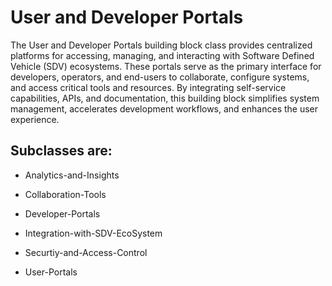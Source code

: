 # User and Developer Portals

The User and Developer Portals building block class provides centralized 
platforms for accessing, managing, and interacting with Software Defined 
Vehicle (SDV) ecosystems. These portals serve as the primary interface for 
developers, operators, and end-users to collaborate, configure systems, 
and access critical tools and resources. By integrating self-service 
capabilities, APIs, and documentation, this building block simplifies 
system management, accelerates development workflows, and enhances 
the user experience.

## Subclasses are:

* Analytics-and-Insights

* Collaboration-Tools

* Developer-Portals

* Integration-with-SDV-EcoSystem

* Securtiy-and-Access-Control

* User-Portals
